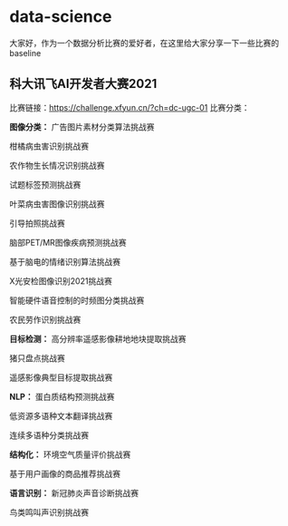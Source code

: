 # data-science

大家好，作为一个数据分析比赛的爱好者，在这里给大家分享一下一些比赛的baseline

## 科大讯飞AI开发者大赛2021
比赛链接：https://challenge.xfyun.cn/?ch=dc-ugc-01
比赛分类：

**图像分类：**
广告图片素材分类算法挑战赛

柑橘病虫害识别挑战赛

农作物生长情况识别挑战赛

试题标签预测挑战赛

叶菜病虫害图像识别挑战赛

引导拍照挑战赛

脑部PET/MR图像疾病预测挑战赛

基于脑电的情绪识别算法挑战赛

X光安检图像识别2021挑战赛

智能硬件语音控制的时频图分类挑战赛

农民劳作识别挑战赛


**目标检测：**
高分辨率遥感影像耕地地块提取挑战赛

猪只盘点挑战赛

遥感影像典型目标提取挑战赛


**NLP：**
蛋白质结构预测挑战赛

低资源多语种文本翻译挑战赛

连续多语种分类挑战赛


**结构化：**
环境空气质量评价挑战赛

基于用户画像的商品推荐挑战赛


**语言识别：**
新冠肺炎声音诊断挑战赛

鸟类鸣叫声识别挑战赛











